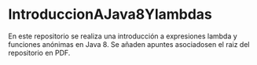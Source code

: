 # IntroduccionAJava8Ylambdas

En este repositorio se realiza una introducción a expresiones lambda y funciones anónimas en Java 8. Se añaden apuntes asociadosen el raiz del repositorio en PDF.

